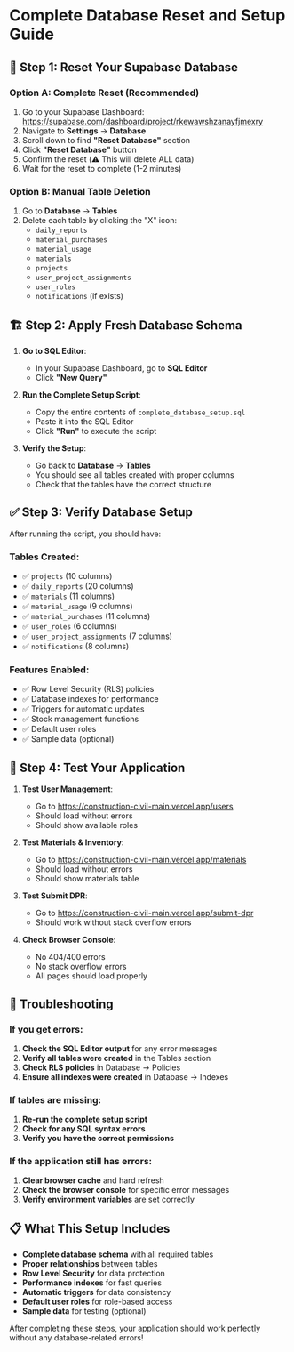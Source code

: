 # Complete Database Reset and Setup Guide

## 🔄 **Step 1: Reset Your Supabase Database**

### **Option A: Complete Reset (Recommended)**
1. Go to your Supabase Dashboard: https://supabase.com/dashboard/project/rkewawshzanayfjmexry
2. Navigate to **Settings** → **Database**
3. Scroll down to find **"Reset Database"** section
4. Click **"Reset Database"** button
5. Confirm the reset (⚠️ This will delete ALL data)
6. Wait for the reset to complete (1-2 minutes)

### **Option B: Manual Table Deletion**
1. Go to **Database** → **Tables**
2. Delete each table by clicking the "X" icon:
   - `daily_reports`
   - `material_purchases`
   - `material_usage`
   - `materials`
   - `projects`
   - `user_project_assignments`
   - `user_roles`
   - `notifications` (if exists)

## 🏗️ **Step 2: Apply Fresh Database Schema**

1. **Go to SQL Editor**:
   - In your Supabase Dashboard, go to **SQL Editor**
   - Click **"New Query"**

2. **Run the Complete Setup Script**:
   - Copy the entire contents of `complete_database_setup.sql`
   - Paste it into the SQL Editor
   - Click **"Run"** to execute the script

3. **Verify the Setup**:
   - Go back to **Database** → **Tables**
   - You should see all tables created with proper columns
   - Check that the tables have the correct structure

## ✅ **Step 3: Verify Database Setup**

After running the script, you should have:

### **Tables Created:**
- ✅ `projects` (10 columns)
- ✅ `daily_reports` (20 columns)
- ✅ `materials` (11 columns)
- ✅ `material_usage` (9 columns)
- ✅ `material_purchases` (11 columns)
- ✅ `user_roles` (6 columns)
- ✅ `user_project_assignments` (7 columns)
- ✅ `notifications` (8 columns)

### **Features Enabled:**
- ✅ Row Level Security (RLS) policies
- ✅ Database indexes for performance
- ✅ Triggers for automatic updates
- ✅ Stock management functions
- ✅ Default user roles
- ✅ Sample data (optional)

## 🧪 **Step 4: Test Your Application**

1. **Test User Management**:
   - Go to https://construction-civil-main.vercel.app/users
   - Should load without errors
   - Should show available roles

2. **Test Materials & Inventory**:
   - Go to https://construction-civil-main.vercel.app/materials
   - Should load without errors
   - Should show materials table

3. **Test Submit DPR**:
   - Go to https://construction-civil-main.vercel.app/submit-dpr
   - Should work without stack overflow errors

4. **Check Browser Console**:
   - No 404/400 errors
   - No stack overflow errors
   - All pages should load properly

## 🔧 **Troubleshooting**

### **If you get errors:**
1. **Check the SQL Editor output** for any error messages
2. **Verify all tables were created** in the Tables section
3. **Check RLS policies** in Database → Policies
4. **Ensure all indexes were created** in Database → Indexes

### **If tables are missing:**
1. **Re-run the complete setup script**
2. **Check for any SQL syntax errors**
3. **Verify you have the correct permissions**

### **If the application still has errors:**
1. **Clear browser cache** and hard refresh
2. **Check the browser console** for specific error messages
3. **Verify environment variables** are set correctly

## 📋 **What This Setup Includes**

- **Complete database schema** with all required tables
- **Proper relationships** between tables
- **Row Level Security** for data protection
- **Performance indexes** for fast queries
- **Automatic triggers** for data consistency
- **Default user roles** for role-based access
- **Sample data** for testing (optional)

After completing these steps, your application should work perfectly without any database-related errors!

